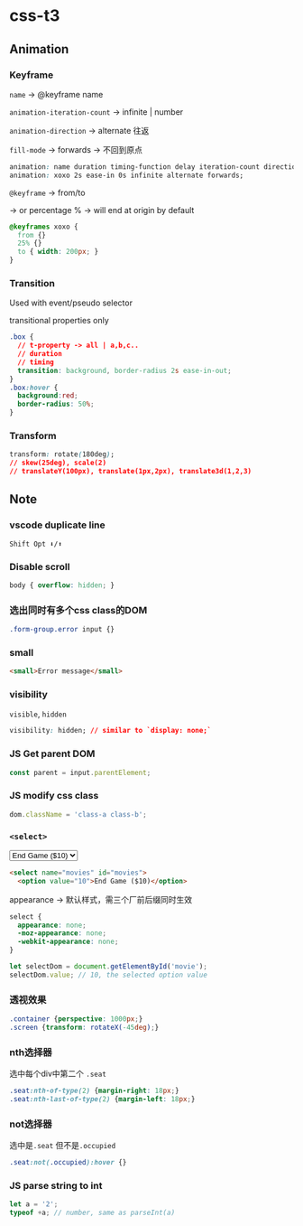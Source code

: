 # css-t3

## Animation

### Keyframe
`name` -> @keyframe name

`animation-iteration-count` -> infinite | number

`animation-direction` -> alternate 往返

`fill-mode` -> forwards -> 不回到原点
```css
animation: name duration timing-function delay iteration-count direction fill-mode;
animation: xoxo 2s ease-in 0s infinite alternate forwards;
```

`@keyframe` -> from/to

-> or percentage % -> will end at origin by default

```css
@keyframes xoxo {
  from {}
  25% {}
  to { width: 200px; }
}
```

### Transition
Used with event/pseudo selector

transitional properties only
```css
.box {
  // t-property -> all | a,b,c..
  // duration
  // timing
  transition: background, border-radius 2s ease-in-out;
}
.box:hover {
  background:red;
  border-radius: 50%;
}
```

### Transform
```css
transform: rotate(180deg);
// skew(25deg), scale(2)
// translateY(100px), translate(1px,2px), translate3d(1,2,3)
```

## Note

### vscode duplicate line
`Shift Opt ⬇️/⬆️`

### Disable scroll
```css
body { overflow: hidden; }
```

### 选出同时有多个css class的DOM
```css
.form-group.error input {}
```

### small
```html
<small>Error message</small>
```

### visibility
`visible`, `hidden`
```css
visibility: hidden; // similar to `display: none;`
```

### JS Get parent DOM
```js
const parent = input.parentElement;
```

### JS modify css class
```js
dom.className = 'class-a class-b';
```

### `<select>`
<select name="movies" id="movies">
  <option value="10">End Game ($10)</option>
  <option value="12">GOT ($12)</option>
  <option value="5">X-Ray ($5)</option>
</select>

```html
<select name="movies" id="movies">
  <option value="10">End Game ($10)</option>
```
appearance -> 默认样式，需三个厂前后缀同时生效
```css
select {
  appearance: none;
  -moz-appearance: none;
  -webkit-appearance: none;
}
```
```js
let selectDom = document.getElementById('movie');
selectDom.value; // 10, the selected option value
```

### 透视效果
```css
.container {perspective: 1000px;}
.screen {transform: rotateX(-45deg);}
```

### nth选择器
选中每个div中第二个 `.seat`
```css
.seat:nth-of-type(2) {margin-right: 18px;}
.seat:nth-last-of-type(2) {margin-left: 18px;}
```

### not选择器
选中是`.seat` 但不是`.occupied`
```css
.seat:not(.occupied):hover {}
```

### JS parse string to int
```js
let a = '2';
typeof +a; // number, same as parseInt(a)
```